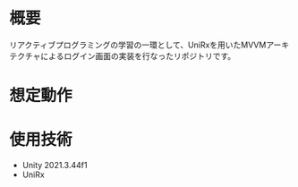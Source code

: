 # 概要
リアクティブプログラミングの学習の一環として、UniRxを用いたMVVMアーキテクチャによるログイン画面の実装を行なったリポジトリです。

# 想定動作

# 使用技術
- Unity 2021.3.44f1
- UniRx
